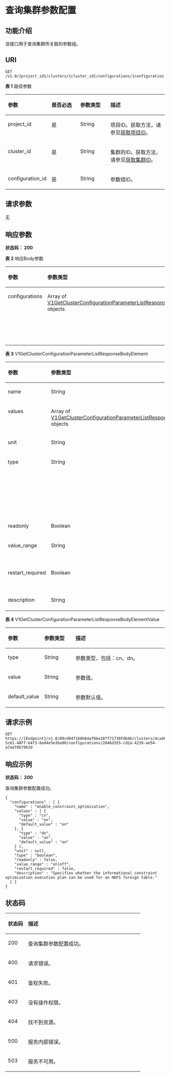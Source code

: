 # 查询集群参数配置<a name="ZH-CN_TOPIC_0000001439269365"></a>

## 功能介绍<a name="section2306831131317"></a>

该接口用于查询集群所关联的参数组。

## URI<a name="section83068317138"></a>

```
GET /v1.0/{project_id}/clusters/{cluster_id}/configurations/{configuration_id}
```

**表 1**  路径参数

<a name="table18309143111132"></a>
<table><thead align="left"><tr id="row230833112133"><th class="cellrowborder" valign="top" width="20%" id="mcps1.2.5.1.1"><p id="p131043111320"><a name="p131043111320"></a><a name="p131043111320"></a>参数</p>
</th>
<th class="cellrowborder" valign="top" width="20%" id="mcps1.2.5.1.2"><p id="p131083101314"><a name="p131083101314"></a><a name="p131083101314"></a>是否必选</p>
</th>
<th class="cellrowborder" valign="top" width="20%" id="mcps1.2.5.1.3"><p id="p1431123191311"><a name="p1431123191311"></a><a name="p1431123191311"></a>参数类型</p>
</th>
<th class="cellrowborder" valign="top" width="40%" id="mcps1.2.5.1.4"><p id="p1631113315136"><a name="p1631113315136"></a><a name="p1631113315136"></a>描述</p>
</th>
</tr>
</thead>
<tbody><tr id="row123081831141313"><td class="cellrowborder" valign="top" width="20%" headers="mcps1.2.5.1.1 "><p id="p3312163191318"><a name="p3312163191318"></a><a name="p3312163191318"></a>project_id</p>
</td>
<td class="cellrowborder" valign="top" width="20%" headers="mcps1.2.5.1.2 "><p id="p12312931161319"><a name="p12312931161319"></a><a name="p12312931161319"></a>是</p>
</td>
<td class="cellrowborder" valign="top" width="20%" headers="mcps1.2.5.1.3 "><p id="p11313831181316"><a name="p11313831181316"></a><a name="p11313831181316"></a>String</p>
</td>
<td class="cellrowborder" valign="top" width="40%" headers="mcps1.2.5.1.4 "><p id="p1631333118132"><a name="p1631333118132"></a><a name="p1631333118132"></a>项目ID。获取方法，请参见<a href="获取项目ID.md">获取项目ID</a>。</p>
</td>
</tr>
<tr id="row17308143120132"><td class="cellrowborder" valign="top" width="20%" headers="mcps1.2.5.1.1 "><p id="p17314163191311"><a name="p17314163191311"></a><a name="p17314163191311"></a>cluster_id</p>
</td>
<td class="cellrowborder" valign="top" width="20%" headers="mcps1.2.5.1.2 "><p id="p16314193118137"><a name="p16314193118137"></a><a name="p16314193118137"></a>是</p>
</td>
<td class="cellrowborder" valign="top" width="20%" headers="mcps1.2.5.1.3 "><p id="p93141631111320"><a name="p93141631111320"></a><a name="p93141631111320"></a>String</p>
</td>
<td class="cellrowborder" valign="top" width="40%" headers="mcps1.2.5.1.4 "><p id="p6315143117131"><a name="p6315143117131"></a><a name="p6315143117131"></a>集群的ID。获取方法，请参见<a href="获取集群ID.md">获取集群ID</a>。</p>
</td>
</tr>
<tr id="row153091631161318"><td class="cellrowborder" valign="top" width="20%" headers="mcps1.2.5.1.1 "><p id="p1331663114131"><a name="p1331663114131"></a><a name="p1331663114131"></a>configuration_id</p>
</td>
<td class="cellrowborder" valign="top" width="20%" headers="mcps1.2.5.1.2 "><p id="p1631615314132"><a name="p1631615314132"></a><a name="p1631615314132"></a>是</p>
</td>
<td class="cellrowborder" valign="top" width="20%" headers="mcps1.2.5.1.3 "><p id="p17317731201314"><a name="p17317731201314"></a><a name="p17317731201314"></a>String</p>
</td>
<td class="cellrowborder" valign="top" width="40%" headers="mcps1.2.5.1.4 "><p id="p16318113181320"><a name="p16318113181320"></a><a name="p16318113181320"></a>参数组ID。</p>
</td>
</tr>
</tbody>
</table>

## 请求参数<a name="section1531813101314"></a>

无

## 响应参数<a name="section3319231191310"></a>

**状态码： 200**

**表 2**  响应Body参数

<a name="zh-cn_topic_0000001388980114_response_V1GetClusterConfigurationParameterListResponseBody"></a>
<table><thead align="left"><tr id="row4321193119134"><th class="cellrowborder" valign="top" width="20%" id="mcps1.2.4.1.1"><p id="p113232031111319"><a name="p113232031111319"></a><a name="p113232031111319"></a>参数</p>
</th>
<th class="cellrowborder" valign="top" width="20%" id="mcps1.2.4.1.2"><p id="p12323193114135"><a name="p12323193114135"></a><a name="p12323193114135"></a>参数类型</p>
</th>
<th class="cellrowborder" valign="top" width="60%" id="mcps1.2.4.1.3"><p id="p332493151319"><a name="p332493151319"></a><a name="p332493151319"></a>描述</p>
</th>
</tr>
</thead>
<tbody><tr id="row63221131111316"><td class="cellrowborder" valign="top" width="20%" headers="mcps1.2.4.1.1 "><p id="p2324143151318"><a name="p2324143151318"></a><a name="p2324143151318"></a>configurations</p>
</td>
<td class="cellrowborder" valign="top" width="20%" headers="mcps1.2.4.1.2 "><p id="p8325231101318"><a name="p8325231101318"></a><a name="p8325231101318"></a>Array of <a href="#zh-cn_topic_0000001388980114_response_V1GetClusterConfigurationParameterListResponseBodyElement">V1GetClusterConfigurationParameterListResponseBodyElement</a> objects</p>
</td>
<td class="cellrowborder" valign="top" width="60%" headers="mcps1.2.4.1.3 "><p id="p3325183116137"><a name="p3325183116137"></a><a name="p3325183116137"></a>集群使用的参数配置信息。</p>
</td>
</tr>
</tbody>
</table>

**表 3**  V1GetClusterConfigurationParameterListResponseBodyElement

<a name="zh-cn_topic_0000001388980114_response_V1GetClusterConfigurationParameterListResponseBodyElement"></a>
<table><thead align="left"><tr id="row163273314132"><th class="cellrowborder" valign="top" width="20%" id="mcps1.2.4.1.1"><p id="p11330103191317"><a name="p11330103191317"></a><a name="p11330103191317"></a>参数</p>
</th>
<th class="cellrowborder" valign="top" width="20%" id="mcps1.2.4.1.2"><p id="p4331231101314"><a name="p4331231101314"></a><a name="p4331231101314"></a>参数类型</p>
</th>
<th class="cellrowborder" valign="top" width="60%" id="mcps1.2.4.1.3"><p id="p1233216317132"><a name="p1233216317132"></a><a name="p1233216317132"></a>描述</p>
</th>
</tr>
</thead>
<tbody><tr id="row832713112137"><td class="cellrowborder" valign="top" width="20%" headers="mcps1.2.4.1.1 "><p id="p1533213311131"><a name="p1533213311131"></a><a name="p1533213311131"></a>name</p>
</td>
<td class="cellrowborder" valign="top" width="20%" headers="mcps1.2.4.1.2 "><p id="p2033313113130"><a name="p2033313113130"></a><a name="p2033313113130"></a>String</p>
</td>
<td class="cellrowborder" valign="top" width="60%" headers="mcps1.2.4.1.3 "><p id="p1233453151310"><a name="p1233453151310"></a><a name="p1233453151310"></a>参数名称。</p>
</td>
</tr>
<tr id="row103271131141318"><td class="cellrowborder" valign="top" width="20%" headers="mcps1.2.4.1.1 "><p id="p8335153117138"><a name="p8335153117138"></a><a name="p8335153117138"></a>values</p>
</td>
<td class="cellrowborder" valign="top" width="20%" headers="mcps1.2.4.1.2 "><p id="p1533510317138"><a name="p1533510317138"></a><a name="p1533510317138"></a>Array of <a href="#zh-cn_topic_0000001388980114_response_V1GetClusterConfigurationParameterListResponseBodyElementValue">V1GetClusterConfigurationParameterListResponseBodyElementValue</a> objects</p>
</td>
<td class="cellrowborder" valign="top" width="60%" headers="mcps1.2.4.1.3 "><p id="p33362312132"><a name="p33362312132"></a><a name="p33362312132"></a>参数值。</p>
</td>
</tr>
<tr id="row232819317135"><td class="cellrowborder" valign="top" width="20%" headers="mcps1.2.4.1.1 "><p id="p9336431201313"><a name="p9336431201313"></a><a name="p9336431201313"></a>unit</p>
</td>
<td class="cellrowborder" valign="top" width="20%" headers="mcps1.2.4.1.2 "><p id="p733711312133"><a name="p733711312133"></a><a name="p733711312133"></a>String</p>
</td>
<td class="cellrowborder" valign="top" width="60%" headers="mcps1.2.4.1.3 "><p id="p18338183131318"><a name="p18338183131318"></a><a name="p18338183131318"></a>参数单位。</p>
</td>
</tr>
<tr id="row17328031131313"><td class="cellrowborder" valign="top" width="20%" headers="mcps1.2.4.1.1 "><p id="p13381731201310"><a name="p13381731201310"></a><a name="p13381731201310"></a>type</p>
</td>
<td class="cellrowborder" valign="top" width="20%" headers="mcps1.2.4.1.2 "><p id="p1333973111137"><a name="p1333973111137"></a><a name="p1333973111137"></a>String</p>
</td>
<td class="cellrowborder" valign="top" width="60%" headers="mcps1.2.4.1.3 "><p id="p9181193817228"><a name="p9181193817228"></a><a name="p9181193817228"></a>参数类型，包括：</p>
<a name="ul17908105919227"></a><a name="ul17908105919227"></a><ul id="ul17908105919227"><li>boolean</li><li>string</li><li>integer</li><li>float</li><li>list</li></ul>
<p id="p1033917316135"><a name="p1033917316135"></a><a name="p1033917316135"></a></p>
</td>
</tr>
<tr id="row17328163116134"><td class="cellrowborder" valign="top" width="20%" headers="mcps1.2.4.1.1 "><p id="p1934093113130"><a name="p1934093113130"></a><a name="p1934093113130"></a>readonly</p>
</td>
<td class="cellrowborder" valign="top" width="20%" headers="mcps1.2.4.1.2 "><p id="p9340831171312"><a name="p9340831171312"></a><a name="p9340831171312"></a>Boolean</p>
</td>
<td class="cellrowborder" valign="top" width="60%" headers="mcps1.2.4.1.3 "><p id="p2341183111137"><a name="p2341183111137"></a><a name="p2341183111137"></a>是否只读。</p>
</td>
</tr>
<tr id="row1328153116138"><td class="cellrowborder" valign="top" width="20%" headers="mcps1.2.4.1.1 "><p id="p13429313139"><a name="p13429313139"></a><a name="p13429313139"></a>value_range</p>
</td>
<td class="cellrowborder" valign="top" width="20%" headers="mcps1.2.4.1.2 "><p id="p153431331131311"><a name="p153431331131311"></a><a name="p153431331131311"></a>String</p>
</td>
<td class="cellrowborder" valign="top" width="60%" headers="mcps1.2.4.1.3 "><p id="p6343143171312"><a name="p6343143171312"></a><a name="p6343143171312"></a>参数值范围。</p>
</td>
</tr>
<tr id="row11329123112138"><td class="cellrowborder" valign="top" width="20%" headers="mcps1.2.4.1.1 "><p id="p11343103181320"><a name="p11343103181320"></a><a name="p11343103181320"></a>restart_required</p>
</td>
<td class="cellrowborder" valign="top" width="20%" headers="mcps1.2.4.1.2 "><p id="p13344103171315"><a name="p13344103171315"></a><a name="p13344103171315"></a>Boolean</p>
</td>
<td class="cellrowborder" valign="top" width="60%" headers="mcps1.2.4.1.3 "><p id="p1434513316136"><a name="p1434513316136"></a><a name="p1434513316136"></a>是否需要重启。</p>
</td>
</tr>
<tr id="row832911312134"><td class="cellrowborder" valign="top" width="20%" headers="mcps1.2.4.1.1 "><p id="p193451831201319"><a name="p193451831201319"></a><a name="p193451831201319"></a>description</p>
</td>
<td class="cellrowborder" valign="top" width="20%" headers="mcps1.2.4.1.2 "><p id="p134616318137"><a name="p134616318137"></a><a name="p134616318137"></a>String</p>
</td>
<td class="cellrowborder" valign="top" width="60%" headers="mcps1.2.4.1.3 "><p id="p534703121316"><a name="p534703121316"></a><a name="p534703121316"></a>参数描述。</p>
</td>
</tr>
</tbody>
</table>

**表 4**  V1GetClusterConfigurationParameterListResponseBodyElementValue

<a name="zh-cn_topic_0000001388980114_response_V1GetClusterConfigurationParameterListResponseBodyElementValue"></a>
<table><thead align="left"><tr id="row934853113135"><th class="cellrowborder" valign="top" width="20%" id="mcps1.2.4.1.1"><p id="p0351183112131"><a name="p0351183112131"></a><a name="p0351183112131"></a>参数</p>
</th>
<th class="cellrowborder" valign="top" width="20%" id="mcps1.2.4.1.2"><p id="p103518312134"><a name="p103518312134"></a><a name="p103518312134"></a>参数类型</p>
</th>
<th class="cellrowborder" valign="top" width="60%" id="mcps1.2.4.1.3"><p id="p11352331161316"><a name="p11352331161316"></a><a name="p11352331161316"></a>描述</p>
</th>
</tr>
</thead>
<tbody><tr id="row9349193113137"><td class="cellrowborder" valign="top" width="20%" headers="mcps1.2.4.1.1 "><p id="p63525318137"><a name="p63525318137"></a><a name="p63525318137"></a>type</p>
</td>
<td class="cellrowborder" valign="top" width="20%" headers="mcps1.2.4.1.2 "><p id="p0353531121310"><a name="p0353531121310"></a><a name="p0353531121310"></a>String</p>
</td>
<td class="cellrowborder" valign="top" width="60%" headers="mcps1.2.4.1.3 "><p id="p7354143151318"><a name="p7354143151318"></a><a name="p7354143151318"></a>参数类型，包括：cn、dn。</p>
</td>
</tr>
<tr id="row12349143110139"><td class="cellrowborder" valign="top" width="20%" headers="mcps1.2.4.1.1 "><p id="p17354183118131"><a name="p17354183118131"></a><a name="p17354183118131"></a>value</p>
</td>
<td class="cellrowborder" valign="top" width="20%" headers="mcps1.2.4.1.2 "><p id="p1935518311132"><a name="p1935518311132"></a><a name="p1935518311132"></a>String</p>
</td>
<td class="cellrowborder" valign="top" width="60%" headers="mcps1.2.4.1.3 "><p id="p16355173110139"><a name="p16355173110139"></a><a name="p16355173110139"></a>参数值。</p>
</td>
</tr>
<tr id="row1335003115136"><td class="cellrowborder" valign="top" width="20%" headers="mcps1.2.4.1.1 "><p id="p1135613115137"><a name="p1135613115137"></a><a name="p1135613115137"></a>default_value</p>
</td>
<td class="cellrowborder" valign="top" width="20%" headers="mcps1.2.4.1.2 "><p id="p17356113151318"><a name="p17356113151318"></a><a name="p17356113151318"></a>String</p>
</td>
<td class="cellrowborder" valign="top" width="60%" headers="mcps1.2.4.1.3 "><p id="p16357731201318"><a name="p16357731201318"></a><a name="p16357731201318"></a>参数默认值。</p>
</td>
</tr>
</tbody>
</table>

## 请求示例<a name="section735893117135"></a>

```
GET https://{Endpoint}/v1.0/89cd04f168b84af6be287f71730fdb4b/clusters/4ca46bf1-5c61-48ff-b4f3-0ad4e5e3ba90/configurations/2846d355-cd2a-4239-ae54-a7aef0b7963d
```

## 响应示例<a name="section1359113115132"></a>

**状态码： 200**

查询集群参数配置成功。

```
{
  "configurations" : [ {
    "name" : "enable_constraint_optimization",
    "values" : [ {
      "type" : "cn",
      "value" : "on",
      "default_value" : "on"
    }, {
      "type" : "dn",
      "value" : "on",
      "default_value" : "on"
    } ],
    "unit" : null,
    "type" : "boolean",
    "readonly" : false,
    "value_range" : "on|off",
    "restart_required" : false,
    "description" : "Specifies whether the informational constraint optimization execution plan can be used for an HDFS foreign table."
  } ]
}
```

## 状态码<a name="section10368193191310"></a>

<a name="zh-cn_topic_0000001388980114_status_code"></a>
<table><thead align="left"><tr id="row93693311131"><th class="cellrowborder" valign="top" width="15%" id="mcps1.1.3.1.1"><p id="p7371731181312"><a name="p7371731181312"></a><a name="p7371731181312"></a>状态码</p>
</th>
<th class="cellrowborder" valign="top" width="85%" id="mcps1.1.3.1.2"><p id="p737253115131"><a name="p737253115131"></a><a name="p737253115131"></a>描述</p>
</th>
</tr>
</thead>
<tbody><tr id="row436973171317"><td class="cellrowborder" valign="top" width="15%" headers="mcps1.1.3.1.1 "><p id="p437363191315"><a name="p437363191315"></a><a name="p437363191315"></a>200</p>
</td>
<td class="cellrowborder" valign="top" width="85%" headers="mcps1.1.3.1.2 "><p id="p1437363113136"><a name="p1437363113136"></a><a name="p1437363113136"></a>查询集群参数配置成功。</p>
</td>
</tr>
<tr id="row337063118133"><td class="cellrowborder" valign="top" width="15%" headers="mcps1.1.3.1.1 "><p id="p1137473161315"><a name="p1137473161315"></a><a name="p1137473161315"></a>400</p>
</td>
<td class="cellrowborder" valign="top" width="85%" headers="mcps1.1.3.1.2 "><p id="p203744319133"><a name="p203744319133"></a><a name="p203744319133"></a>请求错误。</p>
</td>
</tr>
<tr id="row73701731161316"><td class="cellrowborder" valign="top" width="15%" headers="mcps1.1.3.1.1 "><p id="p237553121313"><a name="p237553121313"></a><a name="p237553121313"></a>401</p>
</td>
<td class="cellrowborder" valign="top" width="85%" headers="mcps1.1.3.1.2 "><p id="p183761431131310"><a name="p183761431131310"></a><a name="p183761431131310"></a>鉴权失败。</p>
</td>
</tr>
<tr id="row6370143111318"><td class="cellrowborder" valign="top" width="15%" headers="mcps1.1.3.1.1 "><p id="p137712316139"><a name="p137712316139"></a><a name="p137712316139"></a>403</p>
</td>
<td class="cellrowborder" valign="top" width="85%" headers="mcps1.1.3.1.2 "><p id="p237723113137"><a name="p237723113137"></a><a name="p237723113137"></a>没有操作权限。</p>
</td>
</tr>
<tr id="row6370103112139"><td class="cellrowborder" valign="top" width="15%" headers="mcps1.1.3.1.1 "><p id="p123783315138"><a name="p123783315138"></a><a name="p123783315138"></a>404</p>
</td>
<td class="cellrowborder" valign="top" width="85%" headers="mcps1.1.3.1.2 "><p id="p1537873118136"><a name="p1537873118136"></a><a name="p1537873118136"></a>找不到资源。</p>
</td>
</tr>
<tr id="row20370103114132"><td class="cellrowborder" valign="top" width="15%" headers="mcps1.1.3.1.1 "><p id="p123792031161315"><a name="p123792031161315"></a><a name="p123792031161315"></a>500</p>
</td>
<td class="cellrowborder" valign="top" width="85%" headers="mcps1.1.3.1.2 "><p id="p173807311134"><a name="p173807311134"></a><a name="p173807311134"></a>服务内部错误。</p>
</td>
</tr>
<tr id="row19370163113135"><td class="cellrowborder" valign="top" width="15%" headers="mcps1.1.3.1.1 "><p id="p1138019316131"><a name="p1138019316131"></a><a name="p1138019316131"></a>503</p>
</td>
<td class="cellrowborder" valign="top" width="85%" headers="mcps1.1.3.1.2 "><p id="p183818319131"><a name="p183818319131"></a><a name="p183818319131"></a>服务不可用。</p>
</td>
</tr>
</tbody>
</table>

